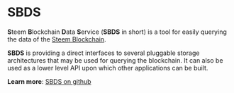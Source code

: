 # SBDS

**S**teem **B**lockchain **D**ata **S**ervice (**SBDS** in short) is a tool for easily querying the data of the [Steem Blockchain](/glossary/steem-blockchain.md).

**SBDS** is providing a direct interfaces to several pluggable storage architectures that may be used for querying the blockchain. It can also be used as a lower level API upon which other applications can be built.

**Learn more**: [SBDS on github](https://github.com/steemit/sbds)